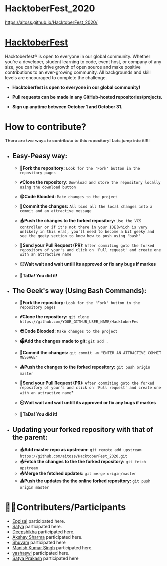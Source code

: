 # HacktoberFest_2020
https://aitoss.github.io/HacktoberFest_2020/

# [HacktoberFest](https://hacktoberfest.digitalocean.com/)

Hacktoberfest® is open to everyone in our global community. Whether you’re a developer, student learning to code, event host, or company of any size, you can help drive growth of open source and make positive contributions to an ever-growing community. All backgrounds and skill levels are encouraged to complete the challenge.

- **Hacktoberfest is open to everyone in our global community!**

- **Pull requests can be made in any GitHub-hosted repositories/projects.**

- **Sign up anytime between October 1 and October 31.**

# How to contribute?

There are two ways to contribute to this repository! Lets jump into it!!!!

- ## Easy-Peasy way:

  - **🍴Fork the repository:**  `Look for the 'Fork' button in the repository pages`

  - **💕Clone the repository:**  `Download and store the repository locally using the download button`

  - **😎Code Blooded:**  `Make changes to the project`

  - **📝Commit the changes:** `All bind all the local changes into a commit and an attractive message`

  - **📤Push the changes to the forked repository:** `Use the VCS controller or if it's not there in your IDE(which is very unlikely in this era), you'll need to become a bit geeky and see the geeky section to know how to push using 'bash'`

  - **🙏Send your Pull Request (PR):** `After commiting goto the forked repository of your's and click on 'Pull request' and create one with an attractive name`

  - **🕤Wait wait and wait untill its approved or fix any bugs if markes**

  - **🎉TaDa! You did it!**

- ## The Geek's way (Using Bash Commands):

   - **🍴Fork the repository:** `Look for the 'Fork' button in the repository pages`

   - **💕Clone the repository:** `git clone https://github.com/YOUR_GITHUB_USER_NAME/HacktoberFes`

   - **😎Code Blooded:**  `Make changes to the project`

   - **🗳Add the changes made to git:** `git add .`

   - **📝Commit the changes:** `git commit -m "ENTER AN ATTRACTIVE COMMIT MESSAGE"`

   - **📤Push the changes to the forked repository:** `git push origin master`

   - **🙏Send your Pull Request (PR):** `After commiting goto the forked repository of your's and click on 'Pull request' and create one with an attractive name`*

   - **🕤Wait wait and wait untill its approved or fix any bugs if markes**
   - **🎉TaDa! You did it!**

- ## Updating your forked repository with that of the parent:
  - **📥Add master repo as upstream:** `git remote add upstream https://github.com/aitoss/HacktoberFest_2020.git`
  - **📥Fetch the changes to the the forked repository:** `git fetch upstream`
  - **📥Merge the fetched updates:** `git merge origin/master`
  - **📤Push the updates the the online forked repository:** `git push origin master`

# 👨‍💻Contributers/Participants
+ [Eppisai](http://www.github.com/eppisai) participated here.
+ [Satya](http://www.github.com/satya9500) participated here.
+ [Deepshikha](https://github.com/dipsXD) participated here.
+ [Akshay Sharma](http://www.github.com/AkshaySharma008) participated here.
+ [Shuvam](http://www.github.com/shuvamk) participated here
+ [Manish Kumar Singh](http://www.github.com/7TRED) participated here.
+ [yashaswi](https://www.github.com/Nullcoder9) participated here.
+ [Satya Prakash](https://github.com/Satya-here) participated here
